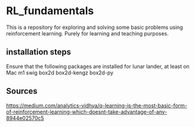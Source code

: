 # RL_fundamentals
This is a repository for exploring and solving some basic problems using reinforcement learning. Purely for learning and teaching purposes.

## installation steps
Ensure that the following packages are installed for lunar lander, at least on Mac m1
swig box2d box2d-kengz box2d-py
## Sources
https://medium.com/analytics-vidhya/q-learning-is-the-most-basic-form-of-reinforcement-learning-which-doesnt-take-advantage-of-any-8944e02570c5
